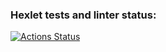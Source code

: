 ### Hexlet tests and linter status:
[![Actions Status](https://github.com/bazarkin-dmitrii/java-project-61/actions/workflows/hexlet-check.yml/badge.svg)](https://github.com/bazarkin-dmitrii/java-project-61/actions)